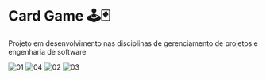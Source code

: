 # Card Game 🕹🃏

Projeto em desenvolvimento nas disciplinas de gerenciamento de projetos e engenharia de software

![01](https://user-images.githubusercontent.com/51184806/177060216-9e50f749-6a85-4587-a81c-c14b77943841.png)
![04](https://user-images.githubusercontent.com/51184806/177060221-c8ed3c64-c463-4f9f-a41d-6088ccb7f9b4.png)
![02](https://user-images.githubusercontent.com/51184806/177060218-4b023ae0-cba9-4468-8533-5ba18fdeb91c.png)
![03](https://user-images.githubusercontent.com/51184806/177060220-85540a42-3591-4ed7-aed9-d9fe8c20ac30.png)
